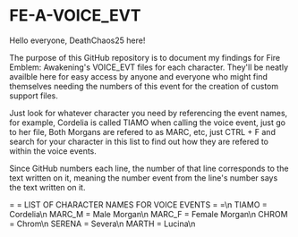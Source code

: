 # FE-A-VOICE_EVT

Hello everyone, DeathChaos25 here!

The purpose of this GitHub repository is to document my findings for Fire Emblem: Awakening's VOICE_EVT files for each character.
They'll be neatly availble here for easy access by anyone and everyone who might find themselves needing
the numbers of this event for the creation of custom support files.

Just look for whatever character you need by referencing the event names, for example,
Cordelia is called TIAMO when calling the voice event, just go to her file, 
Both Morgans are refered to as MARC, etc, just CTRL + F and search for your character in this list 
to find out how they are refered to within the voice events.

Since GitHub numbers each line, the number of that line corresponds to the text written on it, 
meaning the number event from the line's number says the text written on it.

= = LIST OF CHARACTER NAMES FOR VOICE EVENTS = =\n
 TIAMO = Cordelia\n
 MARC_M = Male Morgan\n
 MARC_F = Female Morgan\n
 CHROM = Chrom\n
 SERENA = Severa\n
 MARTH = Lucina\n

